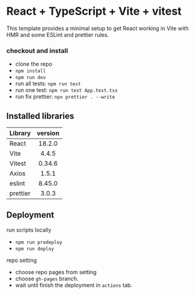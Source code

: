 # React + TypeScript + Vite + vitest

This template provides a minimal setup to get React working in Vite with HMR and some ESLint and prettier rules.

### checkout and install

- clone the repo
- `npm install`
- `npm run dev`
- run all tests: `npm run test`
- run one test: `npm run test App.test.tsx`
- run fix prettier: `npx prettier . --write`

## Installed libraries

| Library  | version |
| -------- | :-----: |
| React    | 18.2.0  |
| Vite     |  4.4.5  |
| Vitest   | 0.34.6  |
| Axios    |  1.5.1  |
| eslint   | 8.45.0  |
| prettier |  3.0.3  |

## Deployment

run scripts locally

- `npm run predeploy`
- `npm run deploy`

repo setting

- choose repo pages from setting
- choose `gh-pages` branch.
- wait until finish the deployment in `actions` tab.
